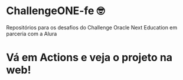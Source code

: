 # ChallengeONE-fe 🤓
Repositórios para os desafios do Challenge Oracle Next Education em parceria com a Alura

# Vá em Actions e veja o projeto na web!
